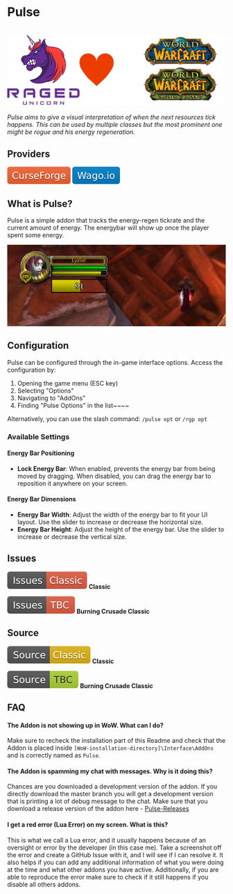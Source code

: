 # Pulse
&nbsp;  
![](https://raw.githubusercontent.com/RagedUnicorn/wow-pulse-meta/master/assets/ragedunicorn_love_classic_and_tbc.png)
&nbsp;  
_Pulse aims to give a visual interpretation of when the next resources tick happens. This can be used by multiple classes but the most prominent one might be rogue and his energy regeneration._

## Providers

[![](https://raw.githubusercontent.com/RagedUnicorn/wow-pulse-meta/master/assets/curseforge.svg)](https://www.curseforge.com/wow/addons/pulse)
[![](https://raw.githubusercontent.com/RagedUnicorn/wow-pulse-meta/master/assets/wago.svg)](https://addons.wago.io/addons/pulse)

## What is Pulse?

Pulse is a simple addon that tracks the energy-regen tickrate and the current amount of energy. The energybar will show up once the player spent some energy.

![](https://raw.githubusercontent.com/RagedUnicorn/wow-pulse-meta/master/assets/pulse_example.png)

## Configuration

Pulse can be configured through the in-game interface options. Access the configuration by:

1. Opening the game menu (ESC key)
2. Selecting "Options"
3. Navigating to "AddOns"
4. Finding "Pulse Options" in the list~~~~

Alternatively, you can use the slash command: `/pulse opt` or `/rgp opt`

### Available Settings

#### Energy Bar Positioning
- **Lock Energy Bar**: When enabled, prevents the energy bar from being moved by dragging. When disabled, you can drag the energy bar to reposition it anywhere on your screen.

#### Energy Bar Dimensions
- **Energy Bar Width**: Adjust the width of the energy bar to fit your UI layout. Use the slider to increase or decrease the horizontal size.
- **Energy Bar Height**: Adjust the height of the energy bar. Use the slider to increase or decrease the vertical size.

## Issues

[![](https://raw.githubusercontent.com/RagedUnicorn/wow-pulse-meta/master/assets/issues_classic.svg)](https://github.com/RagedUnicorn/wow-classic-pulse/issues) **Classic**

[![](https://raw.githubusercontent.com/RagedUnicorn/wow-pulse-meta/master/assets/issues_bcc.svg)](https://github.com/RagedUnicorn/wow-bcc-pulse/issues) **Burning Crusade Classic**

## Source

[![](https://raw.githubusercontent.com/RagedUnicorn/wow-pulse-meta/master/assets/source_classic.svg)](https://github.com/RagedUnicorn/wow-classic-pulse) **Classic**

[![](https://raw.githubusercontent.com/RagedUnicorn/wow-pulse-meta/master/assets/source_bcc.svg)](https://github.com/RagedUnicorn/wow-bcc-pulse) **Burning Crusade Classic**

## FAQ

#### The Addon is not showing up in WoW. What can I do?

Make sure to recheck the installation part of this Readme and check that the Addon is placed inside `[WoW-installation-directory]\Interface\AddOns` and is correctly named as `Pulse`.

#### The Addon is spamming my chat with messages. Why is it doing this?

Chances are you downloaded a development version of the addon. If you directly download the master branch you will get a development version that is printing a lot of debug message to the chat. Make sure that you download a release version of the addon here - [Pulse-Releases](https://github.com/RagedUnicorn/wow-classic-pulse/releases)

#### I get a red error (Lua Error) on my screen. What is this?

This is what we call a Lua error, and it usually happens because of an oversight or error by the developer (in this case me). Take a screenshot off the error and create a GitHub Issue with it, and I will see if I can resolve it. It also helps if you can add any additional information of what you were doing at the time and what other addons you have active. Additionally, if you are able to reproduce the error make sure to check if it still happens if you disable all others addons.
